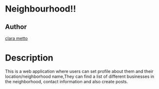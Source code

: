 # Neighbourhood!!
## Author
[clara metto]()
# Description
This is a web application where users can set profile about them and their location/neighborhood name,They can find a list of different businesses in the neighborhood, contact information and also create posts.

